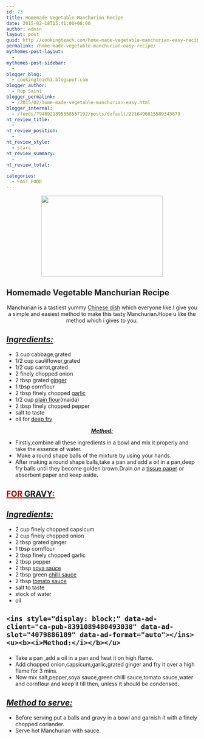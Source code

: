 ```yaml
---
id: 73
title: Homemade Vegetable Manchurian Recipe
date: 2015-02-18T15:41:00+00:00
author: admin
layout: post
guid: http://cookingteach.com/home-made-vegetable-manchurian-easy-recipe/
permalink: /home-made-vegetable-manchurian-easy-recipe/
mythemes-post-layout:
  - 
mythemes-post-sidebar:
  - 
blogger_blog:
  - cookingteach1.blogspot.com
blogger_author:
  - Rup Saini
blogger_permalink:
  - /2015/02/home-made-vegetable-manchurian-easy.html
blogger_internal:
  - /feeds/7948921895358557192/posts/default/2216496815509343879
nt_review_title:
  - 
nt_review_position:
  - 
nt_review_style:
  - stars
nt_review_summary:
  - 
nt_review_total:
  - 
categories:
  - FAST FOOD
---
```

<div style="clear: both; text-align: center;">
  <a style="margin-left: 1em; margin-right: 1em;" href="http://3.bp.blogspot.com/-HMdpTUXBoaQ/VOa4ZKUvScI/AAAAAAAAAE0/1brpkW6MLHM/s1600/gobi-manchurian10CniM8J567b.jpg"><img src="http://3.bp.blogspot.com/-HMdpTUXBoaQ/VOa4ZKUvScI/AAAAAAAAAE0/1brpkW6MLHM/s1600/gobi-manchurian10CniM8J567b.jpg" alt="" width="320" height="213" border="0" /></a>
</p>

<h2 dir="ltr" style="text-align: left;">
  Homemade Vegetable Manchurian Recipe
</h2>

<p>
  Manchurian is a tastiest yummy <a class="zem_slink" title="Chinese cuisine" href="http://en.wikipedia.org/wiki/Chinese_cuisine" target="_blank" rel="wikipedia">Chinese dish</a> which everyone like.I give you a simple and easiest method to make this tasty Manchurian.Hope u like the method which i gives to you.
</p>

<h2 style="text-align: left;">
  <i><u>Ingredients:</u></i>
</h2>

<ul style="text-align: left;">
  <li>
    3 cup cabbage,grated
  </li>
  <li>
    1/2 cup cauliflower,grated
  </li>
  <li>
    1/2 cup carrot,grated
  </li>
  <li>
    2 finely chopped onion
  </li>
  <li>
    2 tbsp grated <a class="zem_slink" title="Ginger" href="http://en.wikipedia.org/wiki/Ginger" target="_blank" rel="wikipedia">ginger</a>
  </li>
  <li>
    1 tbsp cornflour
  </li>
  <li>
    2 tbsp finely chopped <a class="zem_slink" title="Garlic" href="http://en.wikipedia.org/wiki/Garlic" target="_blank" rel="wikipedia">garlic</a>
  </li>
  <li>
    1/2 cup <a class="zem_slink" title="Flour" href="http://en.wikipedia.org/wiki/Flour" target="_blank" rel="wikipedia">plain flour</a>(maida)
  </li>
  <li>
    2 tbsp finely chopped pepper
  </li>
  <li>
    salt to taste
  </li>
  <li>
    oil for <a class="zem_slink" title="Deep frying" href="http://en.wikipedia.org/wiki/Deep_frying" target="_blank" rel="wikipedia">deep fry</a>
  </li>
</ul>

<p>
  <u><b><i>Method:</i></b></u>
</p>

<p>
</p>

<p>
  <ul style="text-align: left;">
    <ul style="text-align: left;">
      <!-- post -->
    </ul>
  </ul>
  
  <p>
    <ins style="display: block;" data-ad-client="ca-pub-8391089480493038" data-ad-slot="4079886109" data-ad-format="auto"></ins>
  </p>
  
  <ul style="text-align: left;">
    <li>
      Firstly,combine all these ingredients in a bowl and mix it properly and take the essence of water.
    </li>
    <li>
       Make a round shape balls of the mixture by using your hands.
    </li>
    <li>
      After making a round shape balls,take a pan and add a oil in a pan,deep fry balls until they become golden brown.Drain on a <a class="zem_slink" title="Tissue paper" href="http://en.wikipedia.org/wiki/Tissue_paper" target="_blank" rel="wikipedia">tissue paper</a> or absorbent paper and keep aside.
    </li>
  </ul>
</p>

<p>
  <h2 style="text-align: left;">
    <span style="color: #990000;"><u>FOR <a class="zem_slink" title="Gravy" href="http://en.wikipedia.org/wiki/Gravy" target="_blank" rel="wikipedia">GRAVY</a>:</u></span>
  </h2>
</p>

<div style="text-align: left;">
  <h2 style="text-align: left;">
    <b><i><u>Ingredients:</u></i></b>
  </h2>
</p>

  * 2 cup finely chopped capsicum
  * 2 cup finely chopped onion
  * 2 tbsp grated ginger
  * 1 tbsp cornflour
  * 2 tbsp finely chopped garlic
  * 2 tbsp pepper
  * 2 tbsp <a class="zem_slink" title="Soy sauce" href="http://en.wikipedia.org/wiki/Soy_sauce" target="_blank" rel="wikipedia">soya sauce</a>
  * 2 tbsp green <a class="zem_slink" title="Hot sauce" href="http://en.wikipedia.org/wiki/Hot_sauce" target="_blank" rel="wikipedia">chilli sauce</a>
  * 2 tbsp <a class="zem_slink" title="Tomato sauce" href="http://en.wikipedia.org/wiki/Tomato_sauce" target="_blank" rel="wikipedia">tomato sauce</a>
  * salt to taste
  * stock of water
  * oil

<p>
  <h2 style="text-align: left;">
    <!-- post -->
    
    <ins style="display: block;" data-ad-client="ca-pub-8391089480493038" data-ad-slot="4079886109" data-ad-format="auto"></ins><u><b><i>Method:</i></b></u>
  </h2>
</p>

<p>
  <ul style="text-align: left;">
    <li>
      Take a pan ,add a oil in a pan and heat it on high flame.
    </li>
    <li>
      Add chopped onion,capsicum,garlic,grated ginger and fry it over a high flame for 3 mins.
    </li>
    <li>
      Now mix salt,pepper,soya sauce,green chilli sauce,tomato sauce,water and cornflour and keep it till then, unless it should be condensed.
    </li>
  </ul>
  
  <p>
    <h2 style="text-align: left;">
      <i><u><b>Method to serve:</b></u></i>
    </h2>
  </p>
</p>

<p>
  <ul style="text-align: left;">
    <li>
      Before serving put a balls and gravy in a bowl and garnish it with a finely chopped coriander.
    </li>
    <li>
      Serve hot Manchurian with sauce.
    </li>
  </ul>
</p>

<p>
</p>

<p>
</p>

&nbsp;